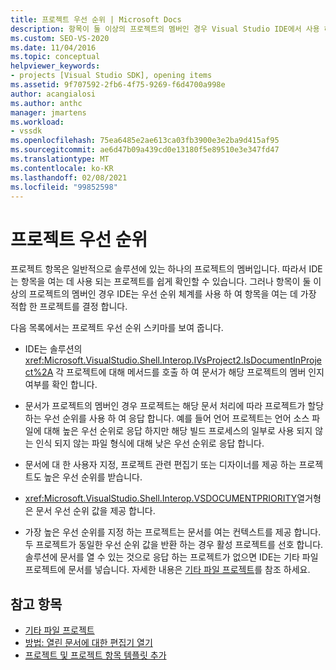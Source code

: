 ```yaml
---
title: 프로젝트 우선 순위 | Microsoft Docs
description: 항목이 둘 이상의 프로젝트의 멤버인 경우 Visual Studio IDE에서 사용 하는 우선 순위 스키마를 사용 하 여 항목을 여는 데 가장 적합 한 프로젝트를 확인 합니다.
ms.custom: SEO-VS-2020
ms.date: 11/04/2016
ms.topic: conceptual
helpviewer_keywords:
- projects [Visual Studio SDK], opening items
ms.assetid: 9f707592-2fb6-4f75-9269-f6d4700a998e
author: acangialosi
ms.author: anthc
manager: jmartens
ms.workload:
- vssdk
ms.openlocfilehash: 75ea6485e2ae613ca03fb3900e3e2ba9d415af95
ms.sourcegitcommit: ae6d47b09a439cd0e13180f5e89510e3e347fd47
ms.translationtype: MT
ms.contentlocale: ko-KR
ms.lasthandoff: 02/08/2021
ms.locfileid: "99852598"
---
```

# <a name="project-priority"></a>프로젝트 우선 순위
프로젝트 항목은 일반적으로 솔루션에 있는 하나의 프로젝트의 멤버입니다. 따라서 IDE는 항목을 여는 데 사용 되는 프로젝트를 쉽게 확인할 수 있습니다. 그러나 항목이 둘 이상의 프로젝트의 멤버인 경우 IDE는 우선 순위 체계를 사용 하 여 항목을 여는 데 가장 적합 한 프로젝트를 결정 합니다.

 다음 목록에서는 프로젝트 우선 순위 스키마를 보여 줍니다.

- IDE는 솔루션의 <xref:Microsoft.VisualStudio.Shell.Interop.IVsProject2.IsDocumentInProject%2A> 각 프로젝트에 대해 메서드를 호출 하 여 문서가 해당 프로젝트의 멤버 인지 여부를 확인 합니다.

- 문서가 프로젝트의 멤버인 경우 프로젝트는 해당 문서 처리에 따라 프로젝트가 할당 하는 우선 순위를 사용 하 여 응답 합니다. 예를 들어 언어 프로젝트는 언어 소스 파일에 대해 높은 우선 순위로 응답 하지만 해당 빌드 프로세스의 일부로 사용 되지 않는 인식 되지 않는 파일 형식에 대해 낮은 우선 순위로 응답 합니다.

- 문서에 대 한 사용자 지정, 프로젝트 관련 편집기 또는 디자이너를 제공 하는 프로젝트도 높은 우선 순위를 받습니다.

- <xref:Microsoft.VisualStudio.Shell.Interop.VSDOCUMENTPRIORITY>열거형은 문서 우선 순위 값을 제공 합니다.

- 가장 높은 우선 순위를 지정 하는 프로젝트는 문서를 여는 컨텍스트를 제공 합니다. 두 프로젝트가 동일한 우선 순위 값을 반환 하는 경우 활성 프로젝트를 선호 합니다. 솔루션에 문서를 열 수 있는 것으로 응답 하는 프로젝트가 없으면 IDE는 기타 파일 프로젝트에 문서를 넣습니다. 자세한 내용은 [기타 파일 프로젝트](../../extensibility/internals/miscellaneous-files-project.md)를 참조 하세요.

## <a name="see-also"></a>참고 항목
- [기타 파일 프로젝트](../../extensibility/internals/miscellaneous-files-project.md)
- [방법: 열린 문서에 대한 편집기 열기](../../extensibility/how-to-open-editors-for-open-documents.md)
- [프로젝트 및 프로젝트 항목 템플릿 추가](../../extensibility/internals/adding-project-and-project-item-templates.md)
